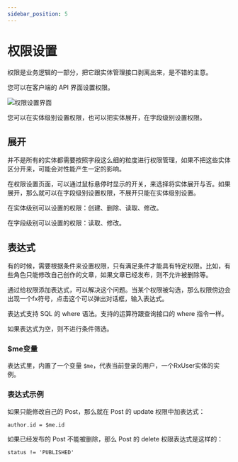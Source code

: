 ```yaml
---
sidebar_position: 5
---
```


# 权限设置

权限是业务逻辑的一部分，把它跟实体管理接口剥离出来，是不错的主意。

您可以在客户端的 API 界面设置权限。

![权限设置界面](/img/tutorial/ability.jpg)

您可以在实体级别设置权限，也可以把实体展开，在字段级别设置权限。

## 展开
并不是所有的实体都需要按照字段这么细的粒度进行权限管理，如果不把这些实体区分开来，可能会对性能产生一定的影响。

在权限设置页面，可以通过鼠标悬停时显示的开关，来选择将实体展开与否。如果展开，那么就可以在字段级别设置权限，不展开只能在实体级别设置。

在实体级别可以设置的权限：创建、删除、读取、修改。

在字段级别可以设置的权限：读取、修改。

## 表达式
有的时候，需要根据条件来设置权限，只有满足条件才能具有特定权限。比如，有些角色只能修改自己创作的文章，如果文章已经发布，则不允许被删除等。

通过给权限添加表达式，可以解决这个问题。当某个权限被勾选，那么权限傍边会出现一个fx符号，点击这个可以弹出对话框，输入表达式。

表达式支持 SQL 的 where 语法。支持的运算符跟查询接口的 where 指令一样。

如果表达式为空，则不进行条件筛选。

### $me变量

表达式里，内置了一个变量 `$me`，代表当前登录的用户，一个RxUser实体的实例。

### 表达式示例

如果只能修改自己的 Post，那么就在 Post 的 update 权限中加表达式：

```
author.id = $me.id
```

如果已经发布的 Post 不能被删除，那么 Post 的 delete 权限表达式是这样的：
```
status != 'PUBLISHED'
```